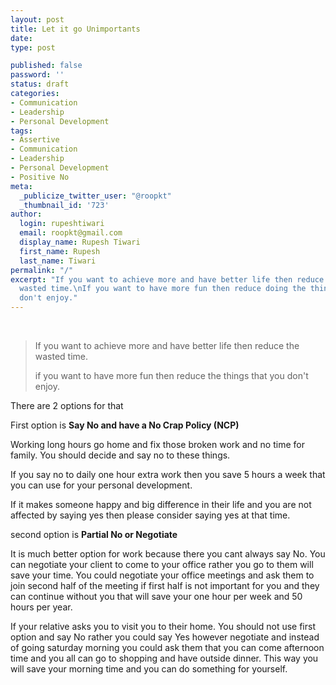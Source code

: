 ```yaml
---
layout: post
title: Let it go Unimportants
date:
type: post

published: false
password: ''
status: draft
categories:
- Communication
- Leadership
- Personal Development
tags:
- Assertive
- Communication
- Leadership
- Personal Development
- Positive No
meta:
  _publicize_twitter_user: "@roopkt"
  _thumbnail_id: '723'
author:
  login: rupeshtiwari
  email: roopkt@gmail.com
  display_name: Rupesh Tiwari
  first_name: Rupesh
  last_name: Tiwari
permalink: "/"
excerpt: "If you want to achieve more and have better life then reduce the
  wasted time.\nIf you want to have more fun then reduce doing the things that you
  don't enjoy."
---
```

<br />
<blockquote><p>If you want to achieve more and have better life then reduce the wasted time.</p>
<p>if you want to have more fun then reduce the things that you don't enjoy.</p></blockquote>
<p>There are 2 options for that</p>
<p>First option is <strong>Say No and have a No Crap Policy (NCP)</strong></p>
<p>Working long hours go home and fix those broken work and no time for family. You should decide and say no to these things.</p>
<p>If you say no to daily one hour extra work then you save 5 hours a week that you can use for your personal development.</p>
<p>If it makes someone happy and big difference in their life and you are not affected by saying yes then please consider saying yes at that time.</p>
<p>second option is <strong>Partial No or Negotiate</strong></p>
<p>It is much better option for work because there you cant always say No. You can negotiate your client to come to your office rather you go to them will save your time. You could negotiate your office meetings and ask them to join second half of the meeting if first half is not important for you and they can continue without you that will save your one hour per week and 50 hours per year.</p>
<p>If your relative asks you to visit you to their home. You should not use first option and say No rather you could say Yes however negotiate and instead of going saturday morning you could ask them that you can come afternoon time and you all can go to shopping and have outside dinner. This way you will save your morning time and you can do something for yourself.		</p>
